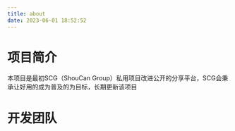 ```yaml
---
title: about
date: 2023-06-01 18:52:52
---
```

# 项目简介
本项目是最初SCG（ShouCan Group）私用项目改进公开的分享平台，SCG会秉承让好用的成为普及的为目标，长期更新该项目
# 开发团队